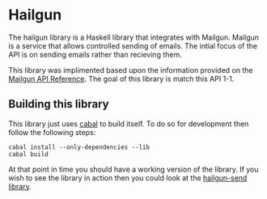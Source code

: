 # Hailgun

The hailgun library is a Haskell library that integrates with Mailgun. Mailgun is a service that
allows controlled sending of emails. The intial focus of the API is on sending emails rather than 
recieving them.

This library was implimented based upon the information provided on the [Mailgun API Reference][1].
The goal of this library is match this API 1-1.

## Building this library

This library just uses [cabal][2] to build itself. To do so for development then follow the following
steps:

    cabal install --only-dependencies --lib
    cabal build

At that point in time you should have a working version of the library. If you wish to see the
library in action then you could look at the [hailgun-send library][3].

 [1]: https://documentation.mailgun.com/en/latest/api_reference.html
 [2]: http://www.haskell.org/cabal/
 [3]: https://hackage.haskell.org/package/hailgun-send

